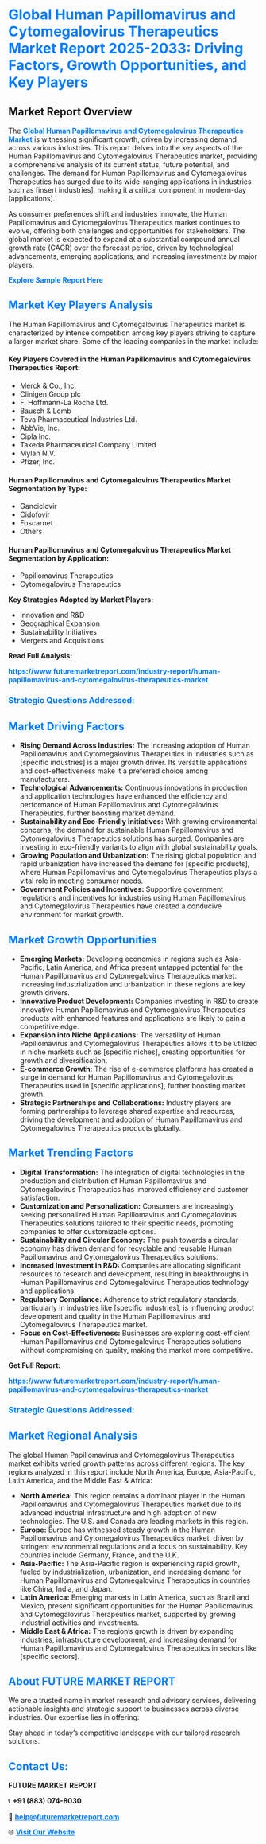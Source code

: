 <h1 style="color: #007BFF;">Global Human Papillomavirus and Cytomegalovirus Therapeutics Market Report 2025-2033: Driving Factors, Growth Opportunities, and Key Players</h1>

<section id="overview">
<h2>Market Report Overview</h2>
<p>The <a href="https://www.futuremarketreport.com/industry-report/human-papillomavirus-and-cytomegalovirus-therapeutics-market" style="color: #007BFF; text-decoration: none;"><strong>Global Human Papillomavirus and Cytomegalovirus Therapeutics Market</strong></a> is witnessing significant growth, driven by increasing demand across various industries. This report delves into the key aspects of the Human Papillomavirus and Cytomegalovirus Therapeutics market, providing a comprehensive analysis of its current status, future potential, and challenges. The demand for Human Papillomavirus and Cytomegalovirus Therapeutics has surged due to its wide-ranging applications in industries such as [insert industries], making it a critical component in modern-day [applications].</p>
<p>As consumer preferences shift and industries innovate, the Human Papillomavirus and Cytomegalovirus Therapeutics market continues to evolve, offering both challenges and opportunities for stakeholders. The global market is expected to expand at a substantial compound annual growth rate (CAGR) over the forecast period, driven by technological advancements, emerging applications, and increasing investments by major players.</p>
</section>

<section id="overview">
<p><a href="https://www.futuremarketreport.com/request-sample/reportId=79181" style="color: #007BFF; text-decoration: none;"><strong>Explore Sample Report Here</strong></a></p>
</section>

<section id="key-players">
<h2 style="color: #007BFF;">Market Key Players Analysis</h2>
<p>The Human Papillomavirus and Cytomegalovirus Therapeutics market is characterized by intense competition among key players striving to capture a larger market share. Some of the leading companies in the market include:</p>
<h4>Key Players Covered in the Human Papillomavirus and Cytomegalovirus Therapeutics Report:</h4>
<ul><li>Merck &amp; Co., Inc.</li><li>Clinigen Group plc</li><li>F. Hoffmann-La Roche Ltd.</li><li>Bausch &amp; Lomb</li><li>Teva Pharmaceutical Industries Ltd.</li><li>AbbVie, Inc.</li><li>Cipla Inc.</li><li>Takeda Pharmaceutical Company Limited</li><li>Mylan N.V.</li><li>Pfizer, Inc.</li></ul>
<h4>Human Papillomavirus and Cytomegalovirus Therapeutics Market Segmentation by Type:</h4>
<ul><li>Ganciclovir</li><li>Cidofovir</li><li>Foscarnet</li><li>Others</li></ul>

<h4>Human Papillomavirus and Cytomegalovirus Therapeutics Market Segmentation by Application:</h4>
<ul><li>Papillomavirus Therapeutics</li><li>Cytomegalovirus Therapeutics</li></ul>
<p><strong>Key Strategies Adopted by Market Players:</strong></p>
<ul>
<li>Innovation and R&D</li>
<li>Geographical Expansion</li>
<li>Sustainability Initiatives</li>
<li>Mergers and Acquisitions</li>
</ul>
</section>

<section>
<p><strong>Read Full Analysis: </strong></p><a href="https://www.futuremarketreport.com/industry-report/human-papillomavirus-and-cytomegalovirus-therapeutics-market" style="color: #007BFF; text-decoration: none;"><strong>https://www.futuremarketreport.com/industry-report/human-papillomavirus-and-cytomegalovirus-therapeutics-market</strong></a>
<h3 style="color: #007BFF;">Strategic Questions Addressed:</h3>
</section>

<section id="driving-factors">
<h2 style="color: #007BFF;">Market Driving Factors</h2>
<ul>
<li><strong>Rising Demand Across Industries:</strong> The increasing adoption of Human Papillomavirus and Cytomegalovirus Therapeutics in industries such as [specific industries] is a major growth driver. Its versatile applications and cost-effectiveness make it a preferred choice among manufacturers.</li>
<li><strong>Technological Advancements:</strong> Continuous innovations in production and application technologies have enhanced the efficiency and performance of Human Papillomavirus and Cytomegalovirus Therapeutics, further boosting market demand.</li>
<li><strong>Sustainability and Eco-Friendly Initiatives:</strong> With growing environmental concerns, the demand for sustainable Human Papillomavirus and Cytomegalovirus Therapeutics solutions has surged. Companies are investing in eco-friendly variants to align with global sustainability goals.</li>
<li><strong>Growing Population and Urbanization:</strong> The rising global population and rapid urbanization have increased the demand for [specific products], where Human Papillomavirus and Cytomegalovirus Therapeutics plays a vital role in meeting consumer needs.</li>
<li><strong>Government Policies and Incentives:</strong> Supportive government regulations and incentives for industries using Human Papillomavirus and Cytomegalovirus Therapeutics have created a conducive environment for market growth.</li>
</ul>
</section>

<section id="growth-opportunities">
<h2 style="color: #007BFF;">Market Growth Opportunities</h2>
<ul>
<li><strong>Emerging Markets:</strong> Developing economies in regions such as Asia-Pacific, Latin America, and Africa present untapped potential for the Human Papillomavirus and Cytomegalovirus Therapeutics market. Increasing industrialization and urbanization in these regions are key growth drivers.</li>
<li><strong>Innovative Product Development:</strong> Companies investing in R&D to create innovative Human Papillomavirus and Cytomegalovirus Therapeutics products with enhanced features and applications are likely to gain a competitive edge.</li>
<li><strong>Expansion into Niche Applications:</strong> The versatility of Human Papillomavirus and Cytomegalovirus Therapeutics allows it to be utilized in niche markets such as [specific niches], creating opportunities for growth and diversification.</li>
<li><strong>E-commerce Growth:</strong> The rise of e-commerce platforms has created a surge in demand for Human Papillomavirus and Cytomegalovirus Therapeutics used in [specific applications], further boosting market growth.</li>
<li><strong>Strategic Partnerships and Collaborations:</strong> Industry players are forming partnerships to leverage shared expertise and resources, driving the development and adoption of Human Papillomavirus and Cytomegalovirus Therapeutics products globally.</li>
</ul>
</section>

<section id="trending-factors">
<h2 style="color: #007BFF;">Market Trending Factors</h2>
<ul>
<li><strong>Digital Transformation:</strong> The integration of digital technologies in the production and distribution of Human Papillomavirus and Cytomegalovirus Therapeutics has improved efficiency and customer satisfaction.</li>
<li><strong>Customization and Personalization:</strong> Consumers are increasingly seeking personalized Human Papillomavirus and Cytomegalovirus Therapeutics solutions tailored to their specific needs, prompting companies to offer customizable options.</li>
<li><strong>Sustainability and Circular Economy:</strong> The push towards a circular economy has driven demand for recyclable and reusable Human Papillomavirus and Cytomegalovirus Therapeutics solutions.</li>
<li><strong>Increased Investment in R&D:</strong> Companies are allocating significant resources to research and development, resulting in breakthroughs in Human Papillomavirus and Cytomegalovirus Therapeutics technology and applications.</li>
<li><strong>Regulatory Compliance:</strong> Adherence to strict regulatory standards, particularly in industries like [specific industries], is influencing product development and quality in the Human Papillomavirus and Cytomegalovirus Therapeutics market.</li>
<li><strong>Focus on Cost-Effectiveness:</strong> Businesses are exploring cost-efficient Human Papillomavirus and Cytomegalovirus Therapeutics solutions without compromising on quality, making the market more competitive.</li>
</ul>
</section>

<section>
<p><strong>Get Full Report: </strong></p><a href="https://www.futuremarketreport.com/industry-report/human-papillomavirus-and-cytomegalovirus-therapeutics-market" style="color: #007BFF; text-decoration: none;"><strong>https://www.futuremarketreport.com/industry-report/human-papillomavirus-and-cytomegalovirus-therapeutics-market</strong></a>
<h3 style="color: #007BFF;">Strategic Questions Addressed:</h3>
</section>


<section id="regional-analysis">
<h2 style="color: #007BFF;">Market Regional Analysis</h2>
<p>The global Human Papillomavirus and Cytomegalovirus Therapeutics market exhibits varied growth patterns across different regions. The key regions analyzed in this report include North America, Europe, Asia-Pacific, Latin America, and the Middle East & Africa:</p>
<ul>
<li><strong>North America:</strong> This region remains a dominant player in the Human Papillomavirus and Cytomegalovirus Therapeutics market due to its advanced industrial infrastructure and high adoption of new technologies. The U.S. and Canada are leading markets in this region.</li>
<li><strong>Europe:</strong> Europe has witnessed steady growth in the Human Papillomavirus and Cytomegalovirus Therapeutics market, driven by stringent environmental regulations and a focus on sustainability. Key countries include Germany, France, and the U.K.</li>
<li><strong>Asia-Pacific:</strong> The Asia-Pacific region is experiencing rapid growth, fueled by industrialization, urbanization, and increasing demand for Human Papillomavirus and Cytomegalovirus Therapeutics in countries like China, India, and Japan.</li>
<li><strong>Latin America:</strong> Emerging markets in Latin America, such as Brazil and Mexico, present significant opportunities for the Human Papillomavirus and Cytomegalovirus Therapeutics market, supported by growing industrial activities and investments.</li>
<li><strong>Middle East & Africa:</strong> The region’s growth is driven by expanding industries, infrastructure development, and increasing demand for Human Papillomavirus and Cytomegalovirus Therapeutics in sectors like [specific sectors].</li>
</ul>
</section>

<footer>
<h2 style="color: #007BFF;">About FUTURE MARKET REPORT</h2>
<p>We are a trusted name in market research and advisory services, delivering actionable insights and strategic support to businesses across diverse industries. Our expertise lies in offering:</p>

<p>Stay ahead in today’s competitive landscape with our tailored research solutions.</p>

<h2 style="color: #007BFF;">Contact Us:</h2>
<p><strong>FUTURE MARKET REPORT</strong></p>
<p>📞 <strong>+91 (883) 074-8030</strong></p>
<p>📧 <strong><a href="mailto:help@futuremarketreport.com" style="color: #007BFF;">help@futuremarketreport.com</a></strong></p>
<p>🌐 <strong><a href="https://www.futuremarketreport.com/" style="color: #007BFF;">Visit Our Website</a></strong></p>
</footer>